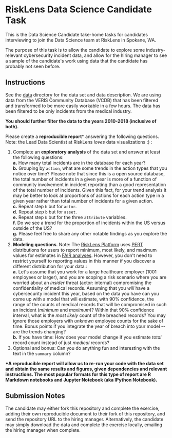 # RiskLens Data Science Candidate Task

This is the Data Science Candidate take-home tasks for candidates interviewing to join the Data Science team at RiskLens in Spokane, WA.

The purpose of this task is to allow the candidate to explore some industry-relevant cybersecurity incident data, and allow for the hiring manager to see a sample of the candidate's work using data that the candidate has probably not seen before.

## Instructions

See the [data]('./data/') directory for the data set and data description. We are using data from the VERIS Community Database (VCDB) that has been filtered and transformed to be more easily workable in a few hours. The data has been filtered to be only incidents from the medical industry. 

**You should further filter the data to the years 2010-2018 (inclusive of both).**

Please create a **reproducible report*** answering the following questions. Note: the Lead Data Scientist at RiskLens *loves* data visualizations :) :  

  1. Complete an **exploratory analysis** of the data set and answer at least the following questions:  
    **a.** How many total incidents are in the database for each year?  
    **b.** Grouping by `action`, what are some trends in the action types that you notice over time? Please note that since this is a open source database, the total number of incidents in a given year is more of a function of community involvement in incident reporting than a good representation of the total number of incidents. Given this fact, for your trend analysis it may be better to look at proportions of actions for each action type in a given year rather than total number of incidents for a given action.  
    **c.** Repeat step `b` but for `actor`.  
    **d.** Repeat step `b` but for `asset`.  
    **e.** Repeat step `b` but for the three `attribute` variables.  
    **f.** Do we see a trend for the proportion of incidents within the US versus outside of the US?  
    **g.** Please feel free to share any other notable findings as you explore the data.  
  2. **Modeling questions**. Note: The [RiskLens Platform](https://www.risklens.com/platform) uses [PERT](https://www.statisticshowto.datasciencecentral.com/pert-distribution/) distributions for users to report minimum, most likely, and maximum values for estimates in [FAIR analyses](https://www.risklens.com/what-is-fair). However, you don't need to restrict yourself to reporting values in this manner if you discover a different distribution for your data.:  
    **a.** Let's assume that you work for a large healthcare employer (1001 employees or larger), and you are scoping a risk scenario where you are worried about an *insider* threat (actor: internal) compromising the confidentiality of medical records. Assuming that you *will* have a cybersecurity incident this year, based on the data you have can you come up with a model that will estimate, with 90% confidence, the range of the counts of medical records that will be compromised in such an incident (*minimum* and *maximum*)? Within that 90% confidence interval, what is the *most likely* count of the breached records?  You may ignore those employers with *unknown* employee counts for the sake of time. Bonus points if you integrate the year of breach into your model -- are the trends changing?  
    **b.** If you have time: How does your model change if you estimate *total* record count instead of just *medical* records?  
  3. Optional and bonus: Can you do anything fun and interesting with the text in the `summary` column?



**\*A reproducible report will allow us to re-run your code with the data set and obtain the same results and figures, given dependencies and relevant instructions. The most popular formats for this type of report are R Markdown notebooks and Jupyter Notebook (aka IPython Notebook).**


## Submission Notes

The candidate may either fork this repository and complete the exercise, adding their own reproducible document to their fork of this repository, and send the repository URL to the hiring manager. Alternatively, the candidate may simply download the data and complete the exercise locally, emailing the hiring manager when complete. 
